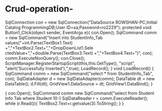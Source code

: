 # Crud-operation-

SqlConnection con = new SqlConnection("DataSource ROWSHAN-PC;Initial Catalog ProgrammingDB;User ID=sa;Password=ro2229");
protected void Button1_Click(object sender, EventArgs e){
con.Open();
SqlCommand comm = new
SqlCommand("Insert into StudentInfo_Tab
values("+int.Parse(TextBox1.Text) +","+TextBox2.Text+","+DropDownList1.Sele ctedValue+","+double.Parse(TextBox3.Text) +","+TextBox4.Text+")", con); comm.ExecuteNonQuery(); con.Close(); ScriptManager.RegisterStartupScript(this,this.GetType(), "script", "alert('Successfully Inserted');",true);
LoadRecord();
}
void LoadRecord()
{
SqlCommand comm = new SqlCommand("select * from StudentInfo_Tab", con);
SqlDataAdapter d = new SqlDataAdapter(comm);
DataTable dt = new DataTable();
d.Fill(dt);
GridView1.DataSource = dt;
GridView1.DataBind();
}



{
con.Open();
SqlCommand comm
new SqlCommand("select from Student Info Tab where Student 10-)
SqlDataReader r = comm.ExecuteReader();
while (r.Read()){
TextBox2.Text=r.getvalue(3).ToString();
}
}
